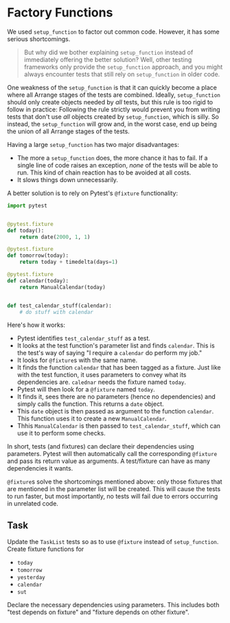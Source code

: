 # Factory Functions

We used `setup_function` to factor out common code.
However, it has some serious shortcomings.

> But why did we bother explaining `setup_function` instead of immediately offering the better solution?
> Well, other testing frameworks only provide the `setup_function` approach, and you might always encounter tests that still rely on `setup_function` in older code.

One weakness of the `setup_function` is that it can quickly become a place where all Arrange stages of the tests are combined.
Ideally, `setup_function` should only create objects needed by *all* tests, but this rule is too rigid to follow in practice:
Following the rule strictly would prevent you from writing tests that don't use *all* objects created by `setup_function`, which is silly.
So instead, the `setup_function` will grow and, in the worst case, end up being the union of all Arrange stages of the tests.

Having a large `setup_function` has two major disadvantages:

* The more a `setup_function` does, the more chance it has to fail.
  If a single line of code raises an exception, *none* of the tests will be able to run.
  This kind of chain reaction has to be avoided at all costs.
* It slows things down unnecessarily.

A better solution is to rely on Pytest's `@fixture` functionality:

```python
import pytest


@pytest.fixture
def today():
    return date(2000, 1, 1)

@pytest.fixture
def tomorrow(today):
    return today + timedelta(days=1)

@pytest.fixture
def calendar(today):
    return ManualCalendar(today)


def test_calendar_stuff(calendar):
    # do stuff with calendar
```

Here's how it works:

* Pytest identifies `test_calendar_stuff` as a test.
* It looks at the test function's parameter list and finds `calendar`.
  This is the test's way of saying "I require a `calendar` do perform my job."
* It looks for `@fixture`s with the same name.
* It finds the function `calendar` that has been tagged as a fixture.
  Just like with the test function, it uses parameters to convey what its dependencies are.
  `calednar` needs the fixture named `today`.
* Pytest will then look for a `@fixture` named `today`.
* It finds it, sees there are no parameters (hence no dependencies) and simply calls the function.
  This returns a `date` object.
* This `date` object is then passed as argument to the function `calendar`.
  This function uses it to create a new `ManualCalendar`.
* Thhis `ManualCalendar` is then passed to `test_calendar_stuff`, which can use it to perform some checks.

In short, tests (and fixtures) can declare their dependencies using parameters.
Pytest will then automatically call the corresponding `@fixture` and pass its return value as arguments.
A test/fixture can have as many dependencies it wants.

`@fixture`s solve the shortcomings mentioned above: only those fixtures that are mentioned in the parameter list will be created.
This will cause the tests to run faster, but most importantly, no tests will fail due to errors occurring in unrelated code.

## Task

Update the `TaskList` tests so as to use `@fixture` instead of `setup_function`.
Create fixture functions for

* `today`
* `tomorrow`
* `yesterday`
* `calendar`
* `sut`

Declare the necessary dependencies using parameters.
This includes both "test depends on fixture" and "fixture depends on other fixture".
